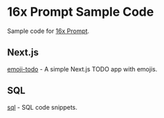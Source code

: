 # 16x Prompt Sample Code

Sample code for [16x Prompt](https://prompt.16x.engineer/).

## Next.js

[emoji-todo](/emoji-todo) - A simple Next.js TODO app with emojis.

## SQL

[sql](/sql/) - SQL code snippets.